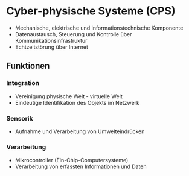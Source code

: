 # Cyber-physische Systeme (CPS)

- Mechanische, elektrische und informationstechnische Komponente
- Datenaustausch, Steuerung und Kontrolle über Kommunikationsinfrastruktur
- Echtzeitstörung über Internet

## Funktionen

### Integration
- Vereinigung physische Welt - virtuelle Welt
- Eindeutige Identifikation des Objekts im Netzwerk

### Sensorik
- Aufnahme und Verarbeitung von Umwelteindrücken

### Verarbeitung
- Mikrocontroller (Ein-Chip-Computersysteme)
- Verarbeitung von erfassten Informationen und Daten

